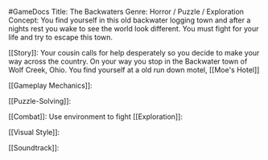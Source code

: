 #GameDocs
Title: The Backwaters
Genre: Horror / Puzzle / Exploration
Concept: You find yourself in this old backwater logging town and after a nights rest you wake to see the world look different. You must fight for your life and try to escape this town.


[[Story]]:
	Your cousin calls for help desperately so you decide to make your way across the country. On your way you stop in the Backwater town of Wolf Creek, Ohio. You find yourself at a old run down motel, [[Moe's Hotel]]

[[Gameplay Mechanics]]:
	

[[Puzzle-Solving]]:
	
[[Combat]]:
	Use environment to fight
[[Exploration]]:
	

[[Visual Style]]:
	

[[Soundtrack]]:
	

